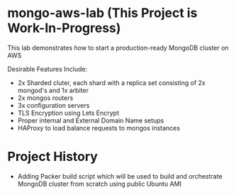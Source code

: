 # mongo-aws-lab (This Project is Work-In-Progress)
This lab demonstrates how to start a production-ready MongoDB cluster on AWS

Desirable Features Include:
 - 2x Sharded cluter, each shard with a replica set consisting of 2x mongod's and 1x arbiter
 - 2x mongos routers
 - 3x configuration servers
 - TLS Encryption using Lets Encrypt
 - Proper internal and External Domain Name setups
 - HAProxy to load balance requests to mongos instances
 
# Project History
- Adding Packer build script which will be used to build and orchestrate MongoDB cluster from scratch using public Ubuntu AMI
